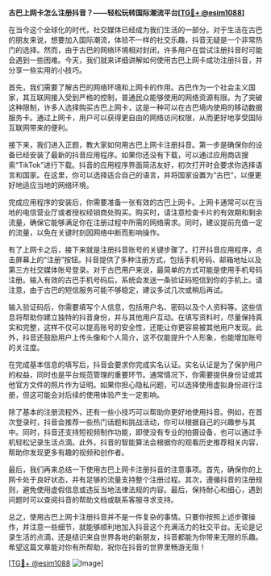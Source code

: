 **古巴上网卡怎么注册抖音？——轻松玩转国际潮流平台[[TG💪+ @esim1088](https://t.me/s/esim1088)]**

在当今这个全球化的时代，社交媒体已经成为我们生活的一部分。对于生活在古巴的朋友来说，想要加入国际潮流，体验不一样的社交乐趣，抖音无疑是一个非常热门的选择。然而，由于古巴的网络环境相对封闭，许多用户在尝试注册抖音时可能会遇到一些困难。今天，我们就来详细讲解如何使用古巴上网卡成功注册抖音，并分享一些实用的小技巧。

首先，我们需要了解古巴的网络环境和上网卡的作用。古巴作为一个社会主义国家，其互联网接入受到严格的控制，普通民众能够使用的网络资源有限。为了突破这种限制，许多人选择购买古巴上网卡，这是一种可以在古巴境内使用的移动数据服务卡。通过上网卡，用户可以获得更自由的网络访问权限，从而更好地享受国际互联网带来的便利。

接下来，我们进入正题，教大家如何用古巴上网卡注册抖音。第一步是确保你的设备已经安装了最新的抖音应用程序。如果你还没有下载，可以通过应用商店搜索“TikTok”进行下载。抖音的应用程序界面简洁友好，初次打开时会要求你选择语言和国家。在这里，你可以选择适合自己的语言，并将国家设置为“古巴”，以便更好地适应当地的网络环境。

完成应用程序的安装后，你需要准备一张有效的古巴上网卡。上网卡通常可以在当地的电信营业厅或者授权经销商处购买。购买时，请注意检查卡片的有效期和剩余流量，确保它能够满足你在注册过程中所需的网络需求。同时，建议提前充值一定的流量，以免在关键时刻因网络中断而影响操作。

有了上网卡之后，接下来就是注册抖音账号的关键步骤了。打开抖音应用程序，点击屏幕上的“注册”按钮。抖音提供了多种注册方式，包括手机号码、邮箱地址以及第三方社交媒体账号登录。对于古巴用户来说，最简单的方式可能是使用手机号码注册。输入有效的古巴手机号码后，系统会发送一条验证码短信到你的手机上。请注意，由于古巴的短信服务可能不够稳定，建议多试几次或稍后再试。

输入验证码后，你需要填写个人信息，包括用户名、密码以及个人资料等。这些信息将帮助你建立独特的抖音身份，并与其他用户互动。在填写资料时，尽量保持真实和完整，这样不仅可以提高账号的安全性，还能让你更容易被其他用户发现。此外，抖音还鼓励用户上传头像和个人简介，这不仅能提升个人形象，也能增加账号的关注度。

在完成基本信息的填写后，抖音会要求你完成实名认证。实名认证是为了保护用户的权益，同时也是平台规范管理的重要环节。通常情况下，你需要提供身份证或其他官方文件的照片作为证明。如果你担心隐私问题，可以选择使用虚拟身份进行注册，但这可能会对后续的使用体验产生一定影响。

除了基本的注册流程外，还有一些小技巧可以帮助你更好地使用抖音。例如，在首次登录时，抖音会推荐一些热门话题和挑战活动，你可以根据自己的兴趣参与其中。同时，抖音还支持短视频制作功能，即使没有专业的拍摄设备，也可以通过手机轻松记录生活点滴。此外，抖音的智能算法会根据你的观看历史推荐相关内容，帮助你发现更多有趣的视频和创作者。

最后，我们再来总结一下使用古巴上网卡注册抖音的注意事项。首先，确保你的上网卡处于良好状态，并有足够的流量支持整个注册过程。其次，遵循抖音的注册规则，避免使用虚假信息或违反当地法律法规的内容。最后，保持耐心和细心，遇到问题时可以查阅抖音的帮助文档或联系客服寻求支持。

总之，使用古巴上网卡注册抖音并不是一件复杂的事情。只要你按照上述步骤操作，并注意一些细节，就能够顺利地加入抖音这个充满活力的社交平台。无论是记录生活的点滴，还是结识来自世界各地的新朋友，抖音都能为你带来无限的乐趣。希望这篇文章能对你有所帮助，祝你在抖音的世界里畅游无阻！

[[TG💪+ @esim1088](https://t.me/s/esim1088) ![Image](https://i.postimg.cc/4NQfJmqS/Snipaste-2025-05-13-00-14-12.png)]